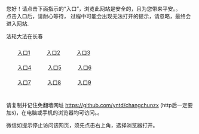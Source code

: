 您好！请点击下面指示的“入口”，浏览此网站是安全的，且为您带来平安。。 <br/>
点击入口后，请耐心等待， 过程中可能会出现无法打开的提示，请忽略，最终会进入网站. </br>

法轮大法在长春<br/>
<div style="padding:10px"><a style="margin:20px" target="_blank" href="https://dqeqibiq5v9nz.cloudfront.net/2Qpsp?xbxucmd" id="ccLink1" rel="nofollow">入口1</a> <a target="_blank" style="margin:20px" href="https://d16euclsk5u4pz.cloudfront.net/2Qpsp?qkwctvnc" id="ccLink2" rel="nofollow">入口2</a> <a style="margin:20px" target="_blank" href="https://d3ig1wwo7bcjyf.cloudfront.net/2Qpsp?ketedxe" id="ccLink3" rel="nofollow">入口3</a></div>

<div style="padding:10px" ><a style="margin:20px" target="_blank" href="https://dqeqibiq5v9nz.cloudfront.net/2Qpsp?xbxucmd" id="ccLink4" rel="nofollow">入口4</a> <a style="margin:20px" href="https://d16euclsk5u4pz.cloudfront.net/2Qpsp?qkwctvnc" target="_blank" id="ccLink5" rel="nofollow">入口5</a> <a style="margin:20px" href="https://d3ig1wwo7bcjyf.cloudfront.net/2Qpsp?ketedxe" target="_blank" id="ccLink6" rel="nofollow">入口6</a></div>

<div style="padding:10px"><a style="margin:20px" target="_blank" href="https://dqeqibiq5v9nz.cloudfront.net/2Qpsp?xbxucmd" id="ccLink7" rel="nofollow">入口7</a> <a style="margin:20px" href="https://d16euclsk5u4pz.cloudfront.net/2Qpsp?qkwctvnc" target="_blank" id="ccLink8" rel="nofollow">入口8</a> <a style="margin:20px" target="_blank" href="https://d3ig1wwo7bcjyf.cloudfront.net/2Qpsp?ketedxe" id="ccLink9" rel="nofollow">入口9</a></div>

<br/>



请复制并记住免翻墙网址 https://github.com/yntd/changchunzx (http后一定要加s)，在电脑或手机的浏览器均可访问。。<br/>

微信如提示停止访问该网页，须先点击右上角，选择浏览器打开。
